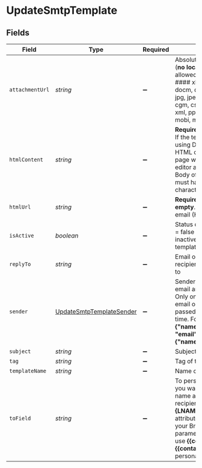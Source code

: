 # UpdateSmtpTemplate


## Fields

| Field                                                                                                                                                                                                                                                                                                          | Type                                                                                                                                                                                                                                                                                                           | Required                                                                                                                                                                                                                                                                                                       | Description                                                                                                                                                                                                                                                                                                    | Example                                                                                                                                                                                                                                                                                                        |
| -------------------------------------------------------------------------------------------------------------------------------------------------------------------------------------------------------------------------------------------------------------------------------------------------------------- | -------------------------------------------------------------------------------------------------------------------------------------------------------------------------------------------------------------------------------------------------------------------------------------------------------------- | -------------------------------------------------------------------------------------------------------------------------------------------------------------------------------------------------------------------------------------------------------------------------------------------------------------- | -------------------------------------------------------------------------------------------------------------------------------------------------------------------------------------------------------------------------------------------------------------------------------------------------------------- | -------------------------------------------------------------------------------------------------------------------------------------------------------------------------------------------------------------------------------------------------------------------------------------------------------------- |
| `attachmentUrl`                                                                                                                                                                                                                                                                                                | *string*                                                                                                                                                                                                                                                                                                       | :heavy_minus_sign:                                                                                                                                                                                                                                                                                             | Absolute url of the attachment (**no local file**). Extensions allowed:<br/>#### xlsx, xls, ods, docx, docm, doc, csv, pdf, txt, gif, jpg, jpeg, png, tif, tiff, rtf, bmp, cgm, css, shtml, html, htm, zip, xml, ppt, pptx, tar, ez, ics, mobi, msg, pub and eps<br/>                                          | https://attachment.domain.com                                                                                                                                                                                                                                                                                  |
| `htmlContent`                                                                                                                                                                                                                                                                                                  | *string*                                                                                                                                                                                                                                                                                                       | :heavy_minus_sign:                                                                                                                                                                                                                                                                                             | **Required if htmlUrl is empty**. If the template is designed using Drag & Drop editor via HTML content, then the design page will not have Drag & Drop editor access for that template. Body of the message (HTML must have more than 10 characters)<br/>                                                     | The order n°xxxxx has been confirmed. Thanks for your purchase                                                                                                                                                                                                                                                 |
| `htmlUrl`                                                                                                                                                                                                                                                                                                      | *string*                                                                                                                                                                                                                                                                                                       | :heavy_minus_sign:                                                                                                                                                                                                                                                                                             | **Required if htmlContent is empty**. URL to the body of the email (HTML)<br/>                                                                                                                                                                                                                                 | https://html.domain.com                                                                                                                                                                                                                                                                                        |
| `isActive`                                                                                                                                                                                                                                                                                                     | *boolean*                                                                                                                                                                                                                                                                                                      | :heavy_minus_sign:                                                                                                                                                                                                                                                                                             | Status of the template. isActive = false means template is inactive, isActive = true means template is active                                                                                                                                                                                                  | true                                                                                                                                                                                                                                                                                                           |
| `replyTo`                                                                                                                                                                                                                                                                                                      | *string*                                                                                                                                                                                                                                                                                                       | :heavy_minus_sign:                                                                                                                                                                                                                                                                                             | Email on which campaign recipients will be able to reply to                                                                                                                                                                                                                                                    | support@myshop.com                                                                                                                                                                                                                                                                                             |
| `sender`                                                                                                                                                                                                                                                                                                       | [UpdateSmtpTemplateSender](../../models/shared/updatesmtptemplatesender.md)                                                                                                                                                                                                                                    | :heavy_minus_sign:                                                                                                                                                                                                                                                                                             | Sender details including id or email and name (_optional_). Only one of either Sender's email or Sender's ID shall be passed in one request at a time. For example:<br/>**{"name":"xyz", "email":"example@abc.com"}**<br/>**{"name":"xyz", "id":123}**<br/>                                                    |                                                                                                                                                                                                                                                                                                                |
| `subject`                                                                                                                                                                                                                                                                                                      | *string*                                                                                                                                                                                                                                                                                                       | :heavy_minus_sign:                                                                                                                                                                                                                                                                                             | Subject of the email                                                                                                                                                                                                                                                                                           | Thanks for your purchase !                                                                                                                                                                                                                                                                                     |
| `tag`                                                                                                                                                                                                                                                                                                          | *string*                                                                                                                                                                                                                                                                                                       | :heavy_minus_sign:                                                                                                                                                                                                                                                                                             | Tag of the template                                                                                                                                                                                                                                                                                            | OrderConfirmation                                                                                                                                                                                                                                                                                              |
| `templateName`                                                                                                                                                                                                                                                                                                 | *string*                                                                                                                                                                                                                                                                                                       | :heavy_minus_sign:                                                                                                                                                                                                                                                                                             | Name of the template                                                                                                                                                                                                                                                                                           | Order Confirmation - EN                                                                                                                                                                                                                                                                                        |
| `toField`                                                                                                                                                                                                                                                                                                      | *string*                                                                                                                                                                                                                                                                                                       | :heavy_minus_sign:                                                                                                                                                                                                                                                                                             | To personalize the **To** Field. If you want to include the first name and last name of your recipient, add **{FNAME} {LNAME}**. These contact attributes must already exist in your Brevo account. If input parameter **params** used please use **{{contact.FNAME}} {{contact.LNAME}}** for personalization<br/> | {FNAME} {LNAME}                                                                                                                                                                                                                                                                                                |